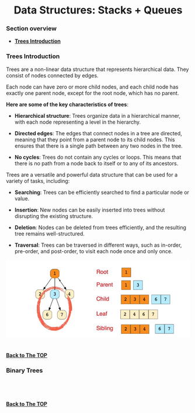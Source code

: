 <h1 align="center">Data Structures: Stacks + Queues</h1>

### Section overview
* **[Trees Introduction](#treesintroduction)**



### Trees Introduction

Trees are a non-linear data structure that represents hierarchical data. They consist of nodes connected by edges. 

Each node can have zero or more child nodes, and each child node has exactly one parent node, except for the root node, which has no parent.

**Here are some of the key characteristics of trees**:

- **Hierarchical structure**: Trees organize data in a hierarchical manner, with each node representing a level in the hierarchy.

- **Directed edges**: The edges that connect nodes in a tree are directed, meaning that they point from a parent node to its child nodes. This ensures that there is a single path between any two nodes in the tree.

- **No cycles**: Trees do not contain any cycles or loops. This means that there is no path from a node back to itself or to any of its ancestors.

Trees are a versatile and powerful data structure that can be used for a variety of tasks, including:

- **Searching**: Trees can be efficiently searched to find a particular node or value.

- **Insertion**: New nodes can be easily inserted into trees without disrupting the existing structure.

- **Deletion**: Nodes can be deleted from trees efficiently, and the resulting tree remains well-structured.

- **Traversal**: Trees can be traversed in different ways, such as in-order, pre-order, and post-order, to visit each node once and only once.

![Trees](https://github.com/tsokac2/-_-_Data_Structures_Algorithms/blob/main/src/20.JPG)
#
**[Back to The TOP](#section-overview)**

### Binary Trees


![]()

#
**[Back to The TOP](#section-overview)**